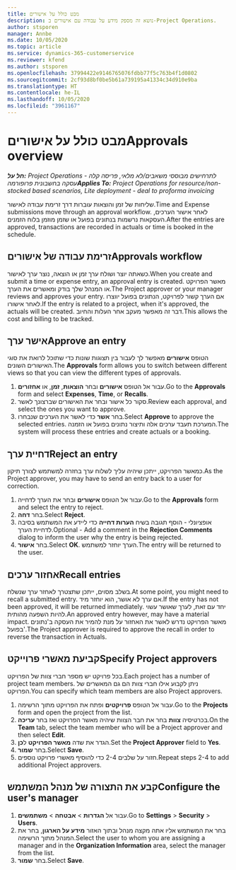 ```yaml
---
title: מבט כולל על אישורים
description: נושא זה מספק מידע על עבודה עם אישורים ב-Project Operations.
author: stsporen
manager: Annbe
ms.date: 10/05/2020
ms.topic: article
ms.service: dynamics-365-customerservice
ms.reviewer: kfend
ms.author: stsporen
ms.openlocfilehash: 37994422e9146765076fdbb77f5c763b4f1d0802
ms.sourcegitcommit: 2cf93d8bf0be5b61a739195a41334c34d910e9ba
ms.translationtype: HT
ms.contentlocale: he-IL
ms.lasthandoff: 10/05/2020
ms.locfileid: "3961167"
---
```

# <a name="approvals-overview"></a><span data-ttu-id="879dc-103">מבט כולל על אישורים</span><span class="sxs-lookup"><span data-stu-id="879dc-103">Approvals overview</span></span>

<span data-ttu-id="879dc-104">_**חל על:** Project Operations לתרחישים מבוססי משאבים/לא מלאי, פריסה קלה - עסקה בחשבונית פרופורמה_</span><span class="sxs-lookup"><span data-stu-id="879dc-104">_**Applies To:** Project Operations for resource/non-stocked based scenarios, Lite deployment - deal to proforma invoicing_</span></span>

<span data-ttu-id="879dc-105">שליחות של זמן והוצאות עוברות דרך זרימת עבודה לאישור.</span><span class="sxs-lookup"><span data-stu-id="879dc-105">Time and Expense submissions move through an approval workflow.</span></span> <span data-ttu-id="879dc-106">לאחר אישור הערכים, העסקאות נרשמות בנתונים בפועל או שזמן מוזמן בלוח הזמנים.</span><span class="sxs-lookup"><span data-stu-id="879dc-106">After the entries are approved, transactions are recorded in actuals or time is booked in the schedule.</span></span>

## <a name="approvals-workflow"></a><span data-ttu-id="879dc-107">זרימת עבודה של אישורים</span><span class="sxs-lookup"><span data-stu-id="879dc-107">Approvals workflow</span></span>
<span data-ttu-id="879dc-108">כשאתה יוצר ושולח ערך זמן או הוצאה, נוצר ערך לאישור.</span><span class="sxs-lookup"><span data-stu-id="879dc-108">When you create and submit a time or expense entry, an approval entry is created.</span></span> <span data-ttu-id="879dc-109">מאשר הפרויקט או המנהל שלך בודק ומאשרים את הערך.</span><span class="sxs-lookup"><span data-stu-id="879dc-109">The Project approver or your manager reviews and approves your entry.</span></span> <span data-ttu-id="879dc-110">אם הערך קשור לפרויקט, הנתונים בפועל יווצרו לאחר אישורו.</span><span class="sxs-lookup"><span data-stu-id="879dc-110">If the entry is related to a project, when it's approved, the actuals will be created.</span></span> <span data-ttu-id="879dc-111">דבר זה מאפשר מעקב אחר העלות והחיוב.</span><span class="sxs-lookup"><span data-stu-id="879dc-111">This allows the cost and billing to be tracked.</span></span> 

## <a name="approve-an-entry"></a><span data-ttu-id="879dc-112">אישר ערך</span><span class="sxs-lookup"><span data-stu-id="879dc-112">Approve an entry</span></span>
<span data-ttu-id="879dc-113">הטופס **אישורים** מאפשר לך לעבור בין תצוגות שונות כדי שתוכל לרואת את סוגי האישורים השונים.</span><span class="sxs-lookup"><span data-stu-id="879dc-113">The **Approvals** form allows you to switch between different views so that you can view the different types of approvals.</span></span>
  
1. <span data-ttu-id="879dc-114">עבור אל הטופס **אישורים** ובחר **הוצאות**, **זמן**, או **אחזורים**.</span><span class="sxs-lookup"><span data-stu-id="879dc-114">Go to the **Approvals** form and select **Expenses**, **Time**, or **Recalls**.</span></span>
2. <span data-ttu-id="879dc-115">סקור כל אישור ובחר את האישורים שברצונך לאשר.</span><span class="sxs-lookup"><span data-stu-id="879dc-115">Review each approval, and select the ones you want to approve.</span></span>
3. <span data-ttu-id="879dc-116">בחר **אשר** כדי לאשר את הערכים שנבחרו.</span><span class="sxs-lookup"><span data-stu-id="879dc-116">Select **Approve** to approve the selected entries.</span></span>
<span data-ttu-id="879dc-117">המערכת תעבד ערכים אלה ותיצור נתונים בפועל או הזמנה.</span><span class="sxs-lookup"><span data-stu-id="879dc-117">The system will process these entries and create actuals or a booking.</span></span>

## <a name="reject-an-entry"></a><span data-ttu-id="879dc-118">דחיית ערך</span><span class="sxs-lookup"><span data-stu-id="879dc-118">Reject an entry</span></span>
<span data-ttu-id="879dc-119">כמאשר הפרויקט, ייתכן שיהיה עליך לשלוח ערך בחזרה למשתמש לצורך תיקון.</span><span class="sxs-lookup"><span data-stu-id="879dc-119">As the Project approver, you may have to send an entry back to a user for correction.</span></span>
  
1. <span data-ttu-id="879dc-120">עבור אל הטופס **אישורים** ובחר את הערך לדחייה.</span><span class="sxs-lookup"><span data-stu-id="879dc-120">Go to the **Approvals** form and select the entry to reject.</span></span> 
2. <span data-ttu-id="879dc-121">בחר **דחה**.</span><span class="sxs-lookup"><span data-stu-id="879dc-121">Select **Reject**.</span></span>
3. <span data-ttu-id="879dc-122">אופציונלי - הוסף תגובה בשיח **הערות דחייה** כדי ליידע את המשתמש בסיבה לדחיית הערך.</span><span class="sxs-lookup"><span data-stu-id="879dc-122">Optional - Add a comment in the **Rejection Comments** dialog to inform the user why the entry is being rejected.</span></span>
4. <span data-ttu-id="879dc-123">בחר **אישור**.</span><span class="sxs-lookup"><span data-stu-id="879dc-123">Select **OK**.</span></span> <span data-ttu-id="879dc-124">הערך יוחזר למשתמש.</span><span class="sxs-lookup"><span data-stu-id="879dc-124">The entry will be returned to the user.</span></span>
  
## <a name="recall-entries"></a><span data-ttu-id="879dc-125">אחזור ערכים</span><span class="sxs-lookup"><span data-stu-id="879dc-125">Recall entries</span></span>
<span data-ttu-id="879dc-126">בשלב מסוים, ייתכן שתצטרך לאחזר ערך שנשלח.</span><span class="sxs-lookup"><span data-stu-id="879dc-126">At some point, you might need to recall a submitted entry.</span></span> <span data-ttu-id="879dc-127">אם ערך לא אושר, הוא יוחזר מיד.</span><span class="sxs-lookup"><span data-stu-id="879dc-127">If the entry has not been approved, it will be returned immediately.</span></span> <span data-ttu-id="879dc-128">יחד עם זאת, לערך שאושר עשוי להיות השפעה מהותית.</span><span class="sxs-lookup"><span data-stu-id="879dc-128">An approved entry however, may have a material impact.</span></span> <span data-ttu-id="879dc-129">מאשר הפרויקט נדרש לאשר את האחזור על מנת להמיר את העסקה ב'נתונים בפועל'.</span><span class="sxs-lookup"><span data-stu-id="879dc-129">The Project approver is required to approve the recall in order to reverse the transaction in Actuals.</span></span>

## <a name="specify-project-approvers"></a><span data-ttu-id="879dc-130">קביעת מאשרי פרוייקט</span><span class="sxs-lookup"><span data-stu-id="879dc-130">Specify Project approvers</span></span>
<span data-ttu-id="879dc-131">בכל פרויקט יש מספר חברי צוות של הפרויקט.</span><span class="sxs-lookup"><span data-stu-id="879dc-131">Each project has a number of project team members.</span></span> <span data-ttu-id="879dc-132">ניתן לקבוע אילו חברי צוות הם גם המאשרים של הפרויקט.</span><span class="sxs-lookup"><span data-stu-id="879dc-132">You can specify which team members are also Project approvers.</span></span>

1. <span data-ttu-id="879dc-133">עבור אל הטופס **פרויקטים** ופתח את הפרויקט מתוך הרשימה.</span><span class="sxs-lookup"><span data-stu-id="879dc-133">Go to the **Projects** form and open the project from the list.</span></span>
2. <span data-ttu-id="879dc-134">בכרטיסיה **צוות** בחר את חבר הצוות שיהיה מאשר הפרויקט ואז בחר **עריכה**.</span><span class="sxs-lookup"><span data-stu-id="879dc-134">On the **Team** tab, select the team member who will be a Project approver and then select **Edit**.</span></span>
3. <span data-ttu-id="879dc-135">הגדר את שדה **מאשר הפרויקט** ל**כן**.</span><span class="sxs-lookup"><span data-stu-id="879dc-135">Set the **Project Approver** field to **Yes**.</span></span>
4. <span data-ttu-id="879dc-136">בחר **שמור**.</span><span class="sxs-lookup"><span data-stu-id="879dc-136">Select **Save**.</span></span>
5. <span data-ttu-id="879dc-137">חזור על שלבים 2-4‏ כדי להוסיף מאשרי פרויקט נוספים.</span><span class="sxs-lookup"><span data-stu-id="879dc-137">Repeat steps 2-4 to add additional Project approvers.</span></span>

## <a name="configure-the-users-manager"></a><span data-ttu-id="879dc-138">קבע את התצורה של מנהל המשתמש</span><span class="sxs-lookup"><span data-stu-id="879dc-138">Configure the user's manager</span></span>

1. <span data-ttu-id="879dc-139">עבור אל **הגדרות** > **אבטחה** > **משתמשים**.</span><span class="sxs-lookup"><span data-stu-id="879dc-139">Go to **Settings** > **Security** > **Users**.</span></span>
2. <span data-ttu-id="879dc-140">בחר את המשתמש אליו אתה מקצה מנהל ובתוך האזור **מידע על הארגון**, בחר את המנהל מתוך הרשימה.</span><span class="sxs-lookup"><span data-stu-id="879dc-140">Select the user to whom you are assigning a manager and in the **Organization Information** area, select the manager from the list.</span></span> 
3. <span data-ttu-id="879dc-141">בחר **שמור**.</span><span class="sxs-lookup"><span data-stu-id="879dc-141">Select **Save**.</span></span>


